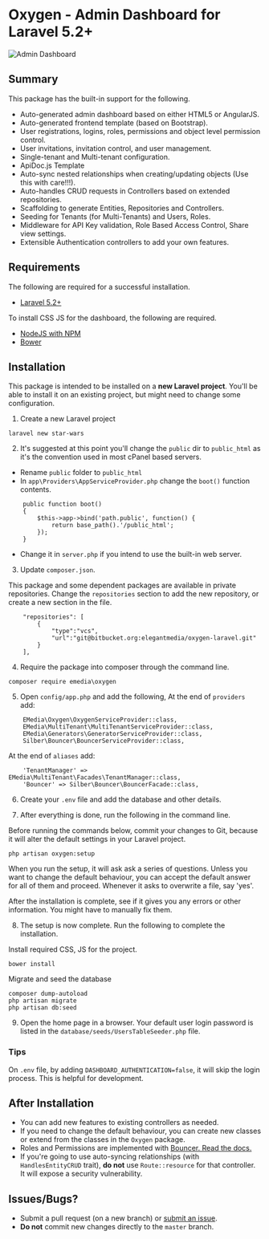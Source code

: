 # Oxygen - Admin Dashboard for Laravel 5.2+

![Admin Dashboard](https://bitbucket.org/repo/Gdn48E/images/96070630-App%20Admin.png)

## Summary

This package has the built-in support for the following.

- Auto-generated admin dashboard based on either HTML5 or AngularJS.
- Auto-generated frontend template (based on Bootstrap).
- User registrations, logins, roles, permissions and object level permission control.
- User invitations, invitation control, and user management.
- Single-tenant and Multi-tenant configuration.
- ApiDoc.js Template
- Auto-sync nested relationships when creating/updating objects (Use this with care!!!).
- Auto-handles CRUD requests in Controllers based on extended repositories.
- Scaffolding to generate Entities, Repositories and Controllers.
- Seeding for Tenants (for Multi-Tenants) and Users, Roles.
- Middleware for API Key validation, Role Based Access Control, Share view settings.
- Extensible Authentication controllers to add your own features.

## Requirements

The following are required for a successful installation.

- [Laravel 5.2+](https://laravel.com/docs/5.2#installing-laravel)

To install CSS JS for the dashboard, the following are required.

- [NodeJS with NPM](https://docs.npmjs.com/getting-started/installing-node)
- [Bower](http://bower.io/#install-bower)

## Installation

This package is intended to be installed on a **new Laravel project**. You'll be able to install it on an existing project, but might need to change some configuration.


1) Create a new Laravel project
```
laravel new star-wars
```

2) It's suggested at this point you'll change the `public` dir to `public_html` as it's the convention used in most cPanel based servers.

- Rename `public` folder to `public_html`
- In `app\Providers\AppServiceProvider.php` change the `boot()` function contents.
```
	public function boot()
	{
	    $this->app->bind('path.public', function() {
	        return base_path().'/public_html';
	    });
	}
```
- Change it in `server.php` if you intend to use the built-in web server.

3) Update `composer.json`. 

This package and some dependent packages are available in private repositories. Change the `repositories` section to add the new repository, or create a new section in the file.

```
	"repositories": [
        {
            "type":"vcs",
            "url":"git@bitbucket.org:elegantmedia/oxygen-laravel.git"
        }
    ],
```

4) Require the package into composer through the command line.
```
composer require emedia\oxygen
```

5) Open `config/app.php` and add the following,
At the end of `providers` add:
```
	EMedia\Oxygen\OxygenServiceProvider::class,
    EMedia\MultiTenant\MultiTenantServiceProvider::class,
    EMedia\Generators\GeneratorServiceProvider::class,
    Silber\Bouncer\BouncerServiceProvider::class,
```

At the end of `aliases` add:
```
	'TenantManager' => EMedia\MultiTenant\Facades\TenantManager::class,
	'Bouncer' => Silber\Bouncer\BouncerFacade::class,
```

6) Create your `.env` file and add the database and other details.

7) After everything is done, run the following in the command line.

Before running the commands below, commit your changes to Git, because it will alter the default settings in your Laravel project.

```
php artisan oxygen:setup
```

When you run the setup, it will ask ask a series of questions. Unless you want to change the default behaviour, you can accept the default answer for all of them and proceed. Whenever it asks to overwrite a file, say 'yes'.

After the installation is complete, see if it gives you any errors or other information. You might have to manually fix them.

8) The setup is now complete. Run the following to complete the installation.

Install required CSS, JS for the project.
```
bower install
```

Migrate and seed the database
```
composer dump-autoload
php artisan migrate
php artisan db:seed
```

9) Open the home page in a browser. Your default user login password is listed in the `database/seeds/UsersTableSeeder.php` file.

### Tips

On `.env` file, by adding `DASHBOARD_AUTHENTICATION=false`, it will skip the login process. This is helpful for development.

## After Installation

- You can add new features to existing controllers as needed. 
- If you need to change the default behaviour, you can create new classes or extend from the classes in the `Oxygen` package.
- Roles and Permissions are implemented with [Bouncer. Read the docs.](https://github.com/JosephSilber/bouncer)
- If you're going to use auto-syncing relationships (with `HandlesEntityCRUD` trait), **do not** use `Route::resource` for that controller. It will expose a security vulnerability.


## Issues/Bugs?
- Submit a pull request (on a new branch) or [submit an issue](https://bitbucket.org/elegantmedia/oxygen-laravel/issues).
- **Do not** commit new changes directly to the `master` branch.